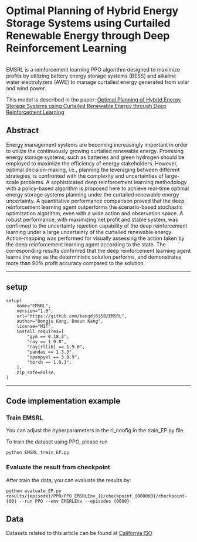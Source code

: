 <div style="display:flex; align-items: center;">

# Optimal Planning of Hybrid Energy Storage Systems using Curtailed Renewable Energy through Deep Reinforcement Learning

</div>

EMSRL is a reinforcement learning PPO algorithm designed to maximize profits by utilizing battery energy storage systems (BESS) and alkaline water electrolyzers (AWE) to manage curtailed energy generated from solar and wind power.

This model is described in the paper: [Optimal Planning of Hybrid Energy Storage Systems using Curtailed Renewable Energy through Deep Reinforcement Learning](https://arxiv.org/abs/2212.05662)


## Abstract

Energy management systems are becoming increasingly important in order to utilize the continuously growing curtailed
renewable energy. Promising energy storage systems, such as batteries and green hydrogen should be employed to maximize
the efficiency of energy stakeholders. However, optimal decision-making, i.e., planning the leveraging between different
strategies, is confronted with the complexity and uncertainties of large-scale problems. A sophisticated deep
reinforcement learning methodology with a policy-based algorithm is proposed here to achieve real-time optimal energy
storage systems planning under the curtailed renewable energy uncertainty. A quantitative performance comparison proved
that the deep reinforcement learning agent outperforms the scenario-based stochastic optimization algorithm, even with a
wide action and observation space. A robust performance, with maximizing net profit and stable system, was confirmed to
the uncertainty rejection capability of the deep reinforcement learning under a large uncertainty of the curtailed
renewable energy. Action-mapping was performed for visually assessing the action taken by the deep reinforcement
learning agent according to the state. The corresponding results confirmed that the deep reinforcement learning agent
learns the way as the deterministic solution performs, and demonstrates more than 90% profit accuracy compared to the
solution.

-------------------------------

## setup

```
setup(
    name="EMSRL",
    version="1.0",
    url="https://github.com/kangdj6358/EMSRL",
    author="Dongju Kang, Doeun Kang",
    license="MIT",
    install_requires=[
        "gym == 0.18.3",
        "ray == 1.9.0",
        "ray[rllib] == 1.9.0",
        "pandas == 1.3.3",
        "openpyxl == 3.0.9",
        "torch == 1.9.1",
    ],
    zip_safe=False,
)
```

-----------------------

## Code implementation example

### Train EMSRL

You can adjust the hyperparameters in the rl_config in the train_EP.py file.

To train the dataset using PPO, please run

```
python EMSRL_train_EP.py
```

### Evaluate the result from checkpoint

After train the data, you can evaluate the results by:

```
python evaluate_EP.py results/{episode}/PPO/PPO_EMSRLEnv_{}/checkpoint_{000000}/checkpoint-{00} --run PPO --env EMSRLEnv --episodes {0000}
```

## Data

Datasets related to this article can be found at [California ISO](http://www.caiso.com/informed/Pages/ManagingOversupply.aspx)